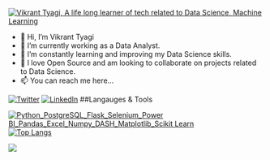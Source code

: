 [![Vikrant Tyagi, A life long learner of tech related to Data Science, Machine Learning](https://pimp-my-readme.webapp.io/pimp-my-readme/wavy-banner?subtitle=A%20life%20long%20learner%20of%20tech%20related%20to%20Data%20Science%2C%20Machine%20Learning&title=Vikrant%20Tyagi)](https://pimp-my-readme.webapp.io)
- 👋 Hi, I’m Vikrant Tyagi
- 👀 I’m currently working as a Data Analyst.
- 🌱 I’m constantly learning and improving my Data Science skills.
- 💞️ I love Open Source and am looking to collaborate on projects related to Data Science.
- 📫 You can reach me here...

[![Twitter](https://pimp-my-readme.webapp.io/pimp-my-readme/social-media?social=Twitter)](https://twitter.com/Tyagi_RaVikrant)
[![LinkedIn](https://pimp-my-readme.webapp.io/pimp-my-readme/social-media?social=LinkedIn)](https://www.linkedin.com/in/vikrant-tyagi-a8520616b/)
##Langauges & Tools

[![Python_PostgreSQL_Flask_Selenium_Power BI_Pandas_Excel_Numpy_DASH_Matplotlib_Scikit Learn](https://pimp-my-readme.webapp.io/pimp-my-readme/technology?technology=Python_PostgreSQL_Flask_Selenium_Power%20BI_Pandas_Excel_Numpy_DASH_Matplotlib_Scikit%20Learn)](https://pimp-my-readme.webapp.io)
[![Top Langs](https://github-readme-stats.vercel.app/api/top-langs/?username=Vikranttyagi95&layout=compact)](https://github.com/anuraghazra/github-readme-stats)
<!--START_SECTION:activity-->

<!--END_SECTION:activity-->
<img 
   src="https://github-readme-stats.vercel.app/api?username=Vikranttyagi95&show_icons=true&theme=merko" 
/>
